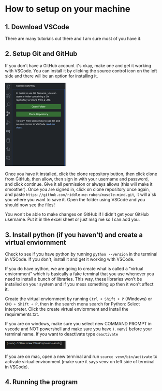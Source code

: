 # How to setup on your machine

## 1. Download VSCode
There are many tutorials out there and I am sure most of you have it.
## 2. Setup Git and GitHub
If you don't have a GitHub account it's okay, make one and get it working with VSCode. You can install it by clicking the source control icon on the left side and there will be an option for installing it.

<img src="docs/setup/source_control.png" alt="Image" width="200">


Once you have it installed, click the clone repository button, then click clone from GitHub, then allow, then sign in with your username and password, and click continue. Give it all permission or always allows (this will make it smoother). Once you are signed in, click on clone repository once again, and paste `https://github.com/riddle-me-ruben/muscle-mind.git`, it will a`sk you where you want to save it. Open the folder using VSCode and you should now see the files!

You won't be able to make changes on GitHub if I didn't get your GitHub username. Put it in the excel sheet or just msg me so I can add you.

## 3. Install python (if you haven't) and create a virtual enviornment
Check to see if you have python by running `python --version` in the terminal in VSCode. If you don't, install it and get it working with VSCode.

If you do have python, we are going to create what is called a "virtual enviornment" which is basically a fake terminal that you use whenever you need to install a bunch of libraries. This way, these libraries won't be installed on your system and if you mess something up then it won't affect it. 

Create the virtual enviornment by running `Ctrl + Shift + P` (Windows) or `CMD + Shift + P`, then in the search menu search for Python: Select Interpreter. Click the create virtual enviornment and install the requirements.txt.<br>

If you are on windows, make sure you select new COMMAND PROMPT in vscode and NOT powershell and make sure you have `(.venv)` before your terminal name. If you want to deactivate type `deactivate`

<img src="docs/setup/venv.png" alt="Image" width="200">


If you are on mac, open a new terminal and run `source venv/bin/activate` to activate virtual environment (make sure it says venv on left side of terminal in VSCode).

## 4. Running the program
